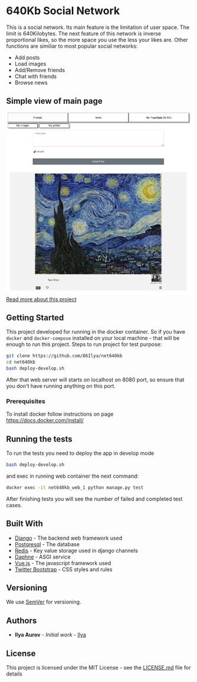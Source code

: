 # 640Kb Social Network

This is a social network. Its main feature is the limitation of user space.
The limit is 640Kilobytes.
The next feature of this network is inverse proportional likes, so the more space you use the less your likes are.
Other functions are similiar to most popular social networks:
- Add posts
- Load images
- Add/Remove friends
- Chat with friends
- Browse news
## Simple view of main page
![Simple view of main page](doc/images/main_page_view.png "Main page with post")
<br>
[Read more about this project](doc/article.md)

## Getting Started

This project developed for running in the docker container.
So if you have `docker` and `docker-compose` installed on your local machine - that will be enough to run this project.
Steps to run project for test purpose:
```bash
git clone https://github.com/86Ilya/net640kb
cd net640kb
bash deploy-develop.sh
```
After that web server will starts on localhost on 8080 port, so ensure that you don't have running anything on this port.

### Prerequisites

To install docker follow instructions on page
https://docs.docker.com/install/

## Running the tests
To run the tests you need to deploy the app in develop mode
```bash
bash deploy-develop.sh
```
and exec in running web container the next command:
```bash
docker exec -it net640kb_web_1 python manage.py test
```
After finishing tests you will see the number of failed and completed test cases.
## Built With

* [Django](https://www.djangoproject.com/) - The backend web framework used
* [Postgresql](https://www.postgresql.org/) - The database
* [Redis](https://redis.io/) - Key value storage used in django channels
* [Daphne](https://github.com/django/daphne) - ASGI service
* [Vue.js](https://vuejs.org/) - The javascript framework used
* [Twitter Bootstrap](https://getbootstrap.com/) - CSS styles and rules

## Versioning

We use [SemVer](http://semver.org/) for versioning.

## Authors

* **Ilya Aurov** - *Initial work* - [Ilya](https://github.com/86Ilya)

## License

This project is licensed under the MIT License - see the [LICENSE.md](LICENSE.md) file for details

